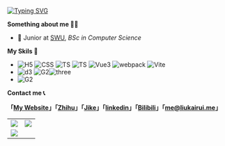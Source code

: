 [![Typing SVG](https://readme-typing-svg.herokuapp.com?size=24&color=000000&vCenter=true&lines=Hey%2C+I'm+Kairui+Liu+%F0%9F%91%8B;Welcome+to+my+Github+homepage+%F0%9F%A4%97;%E5%98%BF%EF%BC%8C%E6%88%91%E6%98%AF%E5%88%98%E9%94%B4%E7%9D%BF%F0%9F%91%8B;%E6%AC%A2%E8%BF%8E%E6%9D%A5%E5%88%B0%E6%88%91%E7%9A%84Github%E4%B8%BB%E9%A1%B5+%F0%9F%A4%97)](https://git.io/typing-svg)

**Something about me 👨‍💻**

- 🍻 Junior at [SWU](https://www.swu.edu.cn), _BSc in Computer Science_

**My Skils 🔭**

- ![H5](https://img.shields.io/badge/HTML5-E34F26?style=flat-square&logo=HTML5&logoColor=white) ![CSS](https://img.shields.io/badge/CSS3-1572B6?style=flat-square&logo=CSS3&logoColor=white) ![TS](https://img.shields.io/badge/JavaScript-F7DF1E?style=flat-square&logo=JavaScript&logoColor=black) ![TS](https://img.shields.io/badge/TypeScript-3178C6?style=flat-square&logo=TypeScript&logoColor=white) ![Vue3](https://img.shields.io/badge/Vue.js-4FC08D?style=flat-square&logo=Vue.js&logoColor=white) ![webpack](https://img.shields.io/badge/webpack-8DD6F9?style=flat-square&logo=webpack&logoColor=black) ![Vite](https://img.shields.io/badge/Vite-646CFF?style=flat-square&logo=Vite&logoColor=white)
- ![d3](https://img.shields.io/badge/D3.js-F9A03C?style=flat-square&logo=d3.js&logoColor=white) ![G2](https://img.shields.io/badge/G2%20Plot-6c2fc3?style=flat-square&logo=antdesign&logoColor=white)![three](https://img.shields.io/badge/Three.js-000000?style=flat-square&logo=three.js&logoColor=white)
- ![G2](https://img.shields.io/badge/Node.js-339933?style=flat-square&logo=node.js&logoColor=white)

**Contact me 📞**

**「[My Website](https://liukairui.me/)」「[Zhihu](https://liukairui.me/)」「[Jike](https://okjk.co/16CFBT)」「[linkedin](https://www.linkedin.com/in/%E9%94%B4%E7%9D%BF-%E5%88%98-9b3a80235/)」「[Bilibili](https://www.linkedin.com/in/%E9%94%B4%E7%9D%BF-%E5%88%98-9b3a80235/)」「[me@liukairui.me](mailto:me@liukairui.me)」**


<table>
  <tbody>
    <tr>
      <td valign="top" width="50%">
        <img src="https://github-readme-stats.vercel.app/api?username=KairuiLiu">
      </td>
      <td valign="top" width="50%">
        <img src="https://github-readme-stats.vercel.app/api/top-langs/?username=KairuiLiu&layout=compact"> 
      </td>
    </tr>
    <tr>
      <td valign="top" width="50%">
        <img src="https://github-readme-streak-stats.herokuapp.com/?user=KairuiLiu"> 
      </td>
      <td valign="top" width="50%">
        <!--START_SECTION:waka-->
        <!--END_SECTION:waka-->
      </td>
    </tr>
  </tbody>
</table>